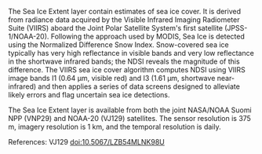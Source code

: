 The Sea Ice Extent layer contain estimates of sea ice cover. It is derived from radiance data acquired by the Visible Infrared Imaging Radiometer Suite (VIIRS) aboard the Joint Polar Satellite System's first satellite (JPSS-1/NOAA-20).  Following the approach used by MODIS, Sea Ice is detected using the Normalized Difference Snow Index. Snow-covered sea ice typically has very high reflectance in visible bands and very low reflectance in the shortwave infrared bands; the NDSI reveals the magnitude of this difference. The VIIRS sea ice cover algorithm computes NDSI using VIIRS image bands I1 (0.64 µm, visible red) and I3 (1.61 µm, shortwave near-infrared) and then applies a series of data screens designed to alleviate likely errors and flag uncertain sea ice
detections.

The Sea Ice Extent layer is available from both the joint NASA/NOAA Suomi NPP (VNP29) and NOAA-20 (VJ129) satellites. The sensor resolution is 375 m, imagery resolution is 1 km, and the temporal resolution is daily.

References: VJ129 [doi:10.5067/LZB54MLNK98U](https://doi.org/10.5067/LZB54MLNK98U)